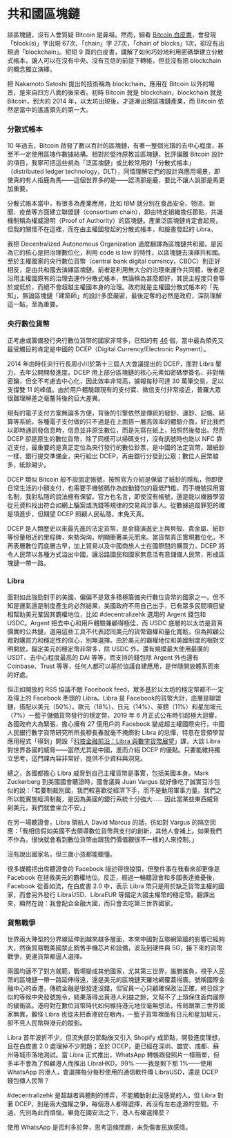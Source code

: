 # 共和國區塊鏈

談區塊鏈，沒有人會質疑 Bitcoin 是鼻祖。然而，細看 [Bitcoin 白皮書](https://bitcoin.org/bitcoin.pdf)，會發現「block\(s\)」字出現 67次、「chain」字 27次，「chain of blocks」1次，卻沒有出現過「blockchain」。短短 9 頁的白皮書，講解了如何巧妙地利用密碼學建立分散式帳本，讓人可以在沒有中央、沒有互信的前提下轉帳，但並沒有把 blockchain 的概念獨立演繹。

把 Nakamoto Satoshi 提出的技術稱為 blockchain，應用在 Bitcoin 以外的場景，是來自四方八面的後來者。初時 Bitcoin 就是 blockchain，blockchain 就是 Bitcoin，到大約 2014 年，以太坊出現後，才逐漸出現區塊鏈產業，而 Bitcoin 依然是當中的遙遙領先的第一大。

### 分散式帳本

10 年過去，Bitcoin 啟發了數以百計的區塊鏈，有著一整個光譜的去中心程度，甚至不一定使用區塊作數據結構。相對於堅持原教旨區塊鏈，批評偏離 Bitcoin 設計的項目，我寧可把這些視為「泛區塊鏈」或比較常用的「分散式帳本」（distributed ledger technology，DLT），同情理解它們的設計與應用場景，即使真的有人指鹿為馬——這個世界多的是——認清那是鹿，要比不讓人說那是馬更加重要。

分散式帳本當中，有很多為產業應用，比如 IBM 就分別在食品安全、物流、新聞、疫苗等方面建立聯盟鏈（consortium chain），即由特定組織擔任節點，共識機制稱為權威證明（Proof of Authority）的區塊鏈。產業泛區塊鏈肯定會起飛，但我的關懷不在這裡，而在由主權國發起的分散式帳本，和臉書發起的 Libra。

我把 Decentralized Autonomous Organization 過度翻譯為區塊鏈共和國，是因為它的核心是把治理數位化，利用 code is law 的特性，以區塊鏈去演繹共和國。至於主權國家的央行數位貨幣（central bank digital currency，CBDC）則正好相反，是由共和國去演繹區塊鏈。前者是利用無大台的治理來運作共同體，後者是沿用主權國原有的治理去運作分散式帳本，無論稱為甚麼都好，其民主程度只會等於或低於，而絕不會超越主權國本身的治理。政府就是主權國分散式帳本的「先知」，無論區塊鏈「建築師」的設計多麼嚴密，最後定奪的必然是政府，深刻理解這一點，至為重要。

### 央行數位貨幣

正考慮或籌備發行央行數位貨幣的國家非常多，已知的有 [46](https://www.coindesk.com/central-banks-blockchain-cbdcs) 個，當中最為領先又最受觸目的肯定是中國的 DCEP（Digital Currency/Electronic Payment）。

2014 年由時任央行行長周小川於第十三屆人大會議提出的 DCEP，面對 Libra 壓力，去年公開開發進度。DCEP 用上部分區塊鏈的核心元素如密碼學簽名、非對稱密鑰，但全不考慮去中心化，因此效率非常高，據報每秒可達 30 萬筆交易，足以支撐雙 11 的峰值。由於用戶體驗跟現有的支付寶、微信支付非常接近，普羅大眾很難理解差之毫釐背後的巨大差異。

現有的電子支付方案無論多方便，背後的引擎依然是傳統的發鈔、運鈔、記帳、結算等系統，各種電子支付做的只不過是在上面搭一層高效率的體驗介面，好比我們以即時通訊發信息時，信息並非原生數位，而是先寫在紙上，拍照然後發出。然而 DCEP 卻是原生的數位貨幣，除了同樣可以掃碼支付，沒有訊號時也能以 NFC 靠近支付，最重要的是真正定位為央行發行的數位鈔票，是中國的法定貨幣，跟紙鈔一樣，銀行提交準備金，央行給出 DCEP，再由銀行分發到公眾；數位人民幣越多，紙鈔越少。

DCEP 類似 Bitcoin 般不設固定帳號，按照官方介紹是保留了紙鈔的隱私，但即使日常生活的小額支付，也需要手機號碼作為啟動錢包的最低門檻，而手機號採用實名制，我對私隱的說法極有保留。官方也名言，即使沒有帳號，還是能以機器學習從元資料找出符合如網上騙案或洗錢等規律的交易與涉事人。從數據追蹤罪犯的確是項進步，但期望 DCEP 照顧人民私隱，未免天真。

DCEP 是人類歷史以來最先進的法定貨幣，是金錢演進史上與貝殼、貴金屬、紙鈔等份量相近的里程碑，來勢洶洶，明顯衝著美元而來。當貨幣真正實現數位化，不再表層數位而底層古早，加上貿易以及中國商旅人士在國際間的購買力，DCEP 將令人民幣以各種方式溢出中國，讓沿路國民和國家無意活有意儲備人民幣，形成區塊鏈一帶一路。

### Libra

面對如此強勁對手的美國，偏偏不是眾多積極籌備央行數位貨幣的國家之一。但不知是運氣還是制度產生的必然結果，美國政府不用自己出手，已有眾多民間項目變相幫助美元鞏固其霸權地位，比如 \#decentralizehk 選用的 Argent 錢包和 USDC。Argent 把去中心和用戶體驗兼顧得極佳，而 USDC 底層的以太坊是貨真價實的公共鏈，選用這些工具不代表認同美元的貨幣霸權和量化寬鬆，但為照顧公眾對購買力和穩定性的信心，別無選擇。由於美元的霸權地位和美國制度的相對文明開放，錨定美元的穩定幣非常多，除 USDC 外，還有規模最大使用最廣的 USDT、去中心程度最高的 DAI 等等，而支持的錢包除 Argent 外也還有 Coinbase、Trust 等等，任何人都可以基於協議自建應用，是伴隨開放體系而來的好處。

但正如開放的 RSS 協議不敵 Facebook feed，眾多基於以太坊的穩定幣都不一定及得上的 Facebook 牽頭的 Libra。Libra 是 Facebook的貨幣大計，底層是聯盟鏈，搭配以美元（50%）、歐元（18%）、日元（14%）、英鎊（11%）和星加坡元（7%）一籃子儲備貨幣發行的穩定幣，2019 年 6 月正式公布時引起極大迴響，各國政府大為緊張，擔心擁有 27 億用戶的 Facebook 變成超主權國際央行，中國人民銀行數字貨幣研究所所長穆長春就毫不掩飾對 Libra 的忌憚，特意在音頻學習應用程式「得到」開設「[科技金融前沿：Libra 與數字貨幣展望](https://www.igetget.com/course/%E7%A7%91%E6%8A%80%E9%87%91%E8%9E%8D%E5%89%8D%E6%B2%BF%EF%BC%9ALibra%E4%B8%8E%E6%95%B0%E5%AD%97%E8%B4%A7%E5%B8%81%E5%B1%95%E6%9C%9B?param=OYpU6CEfBY&token=mlEA1baQN7WKeRBsZyV8L9OgkryvYw)」課，大談 Libra 對世界各國的威脅——當然尤其是中國，進而介紹 DCEP 的優點。只要能維持獨立思考，這門課內容非常好，提供不少資料與洞見。

總之，各國都擔心 Libra 威脅到自己主權貨幣是事實，包括美國本身。Mark Zuckerberg 到美國國會聽證時，國會議員 Juan Vargus 就好像吃了誠實豆沙包似的說：「若要制裁別國，我們較喜歡從經濟下手，而不是動用軍事力量。我們之所以能實施經濟制裁，是因為美國的銀行系統十分強大...... 因此當某些東西威脅到美元，我們就會坐立不安。」

在另一場聽證會，Libra 領航人 David Marcus 的話，彷如對 Vargus 的隔空回應：「我相信假如美國不去領導數位貨幣與支付的創新，其他人會補上。如果我們不作為，很快就會看到數位貨幣由跟我們價值觀很不一樣的人來控制。」

沒有說出國家名，但三歲小孩都能聽懂。

很多媒體把出席聽證會的 Facebook 描述得很狼狽，但整件事在我看來卻更像是 Facebook 在拯救美元的霸權地位。反正，經過一輪聽證會和多國表達擔憂後，Facebook 從善如流，在白皮書 2.0 中，表示 Libra 幣只是用於缺乏貨幣主權的國家，而會另外發行 LibraUSD、LibraEUR 等錨定大國主權幣的穩定幣。翻譯出來，顯然在說：我會配合金融大國，而只會去吃第三世界國家。

### 貨幣戰爭

世界兩大陣型的分界線延伸到越來越多層面，本來中國對互聯網築牆的影響已經夠大，然後貿易戰美國禁止銷售手機芯片和設備，波及到硬件與 5G，接下來的貨幣戰爭，更連貨幣都逼人選擇。

兩國均逼不了對方就範，戰場變成其他國家，尤其第三世界，誰勝誰負，視乎人民幣的區塊鏈一帶一路延伸得遠，還是美元的區塊鏈天羅地網覆蓋得廣。號稱國際金融中心的香港，傳統金融是很發達沒錯，但官員一心只顧確保政治正確，終日奴才似的等候中央發號施令，結果落得出賣港人利益之餘，又幫不了上頭保住面向國際的緩衝區。港府對在數位貨幣時代如何維持港元地位毫無想法，佈局跟第三世界國家無異，難怪 Libra 也從未把香港放在眼內，一籃子貨幣裡面有日元和星加坡元，卻不見人民幣與港元的蹤影。

Libra 首年波折不少，但流失部分節點後又引入 Shopify 成節點，開發進度理想，且在白皮書 2.0 處理掉不少問題；至於 DCEP，更已經在深圳、雄安、成都、蘇州等城市落地測試。當 Libra 正式推出，WhatsApp 轉帳跟發照片一樣簡單，但多半不會為了照顧港人而推出 LibraHKD，99% ——我是剩下那 1%——使用 WhatsApp 的港人，會選擇每分每秒使用的通信軟件傳 LibraUSD，還是 DCEP 錢包傳人民幣？

\#decentralizehk 是超越者與體制的博弈，不能觸動對此沒感覺的人。但 Libra 對著 DCEP，則是兩大強權之爭，每個港人都得選擇，再沒有左右逢源的空間。不過，先別為此而煩惱，畢竟在國安法之下，港人有權選擇麼？

使用 WhatsApp 是否利多於弊，思考這條問題，未免傷害民族感情。

#### 

